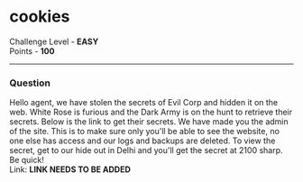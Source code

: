 # cookies

Challenge Level - __EASY__  
Points - __100__

---
### Question
Hello agent, we have stolen the secrets of Evil Corp and hidden it on the web. White Rose is furious and the Dark Army is on the hunt to retrieve their secrets. Below is the link to get their secrets. We have made you the admin of the site. This is to make sure only you'll be able to see the website, no one else has access and our logs and backups are deleted. To view the secret, get to our hide out in Delhi and you'll get the secret at 2100 sharp. Be quick!  
Link: __LINK NEEDS TO BE ADDED__
